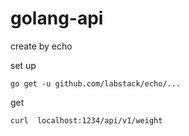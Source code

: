 # golang-api
create by echo

set up

`go get -u github.com/labstack/echo/...`

get

`curl  localhost:1234/api/v1/weight`

